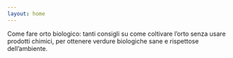```yaml
---
layout: home
---
```


Come fare orto biologico: tanti consigli su come coltivare l’orto senza usare prodotti chimici, per ottenere verdure biologiche sane e rispettose dell’ambiente.
